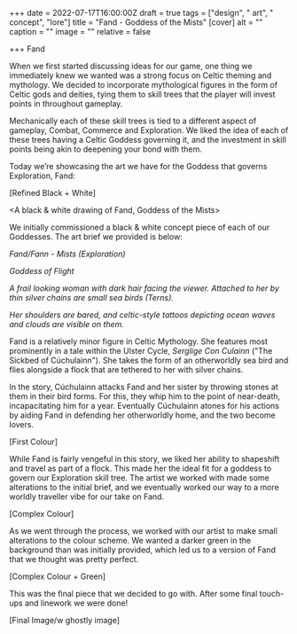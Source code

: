 +++
date = 2022-07-17T16:00:00Z
draft = true
tags = ["design", " art", " concept", "lore"]
title = "Fand - Goddess of the Mists"
[cover]
alt = ""
caption = ""
image = ""
relative = false

+++
Fand

When we first started discussing ideas for our game, one thing we immediately knew we wanted was a strong focus on Celtic theming and mythology. We decided to incorporate mythological figures in the form of Celtic gods and deities, tying them to skill trees that the player will invest points in throughout gameplay.

Mechanically each of these skill trees is tied to a different aspect of gameplay, Combat, Commerce and Exploration. We liked the idea of each of these trees having a Celtic Goddess governing it, and the investment in skill points being akin to deepening your bond with them.

Today we’re showcasing the art we have for the Goddess that governs Exploration, Fand:

\[Refined Black + White\]

<A black & white drawing of Fand, Goddess of the Mists>

We initially commissioned a black & white concept piece of each of our Goddesses. The art brief we provided is below:

_Fand/Fann - Mists (Exploration)_

_Goddess of Flight_

_A frail looking woman with dark hair facing the viewer. Attached to her by thin silver chains are small sea birds (Terns)._

_Her shoulders are bared, and celtic-style tattoos depicting ocean waves and clouds are visible on them._

Fand is a relatively minor figure in Celtic Mythology. She features most prominently in a tale within the Ulster Cycle, _Serglige Con Culainn_ ("The Sickbed of Cúchulainn"). She takes the form of an otherworldly sea bird and flies alongside a flock that are tethered to her with silver chains.

In the story, Cúchulainn attacks Fand and her sister by throwing stones at them in their bird forms. For this, they whip him to the point of near-death, incapacitating him for a year. Eventually Cúchulainn atones for his actions by aiding Fand in defending her otherworldly home, and the two become lovers.

\[First Colour\]

<The first colour drawing of Fand>

While Fand is fairly vengeful in this story, we liked her ability to shapeshift and travel as part of a flock. This made her the ideal fit for a goddess to govern our Exploration skill tree. The artist we worked with made some alterations to the initial brief, and we eventually worked our way to a more worldly traveller vibe for our take on Fand.

\[Complex Colour\]

<Fand with more complex colouring and linework>

As we went through the process, we worked with our artist to make small alterations to the colour scheme. We wanted a darker green in the background than was initially provided, which led us to a version of Fand that we thought was pretty perfect.

\[Complex Colour + Green\]

<Final Colour for Fand>

This was the final piece that we decided to go with. After some final touch-ups and linework we were done!

\[Final Image/w ghostly image\]